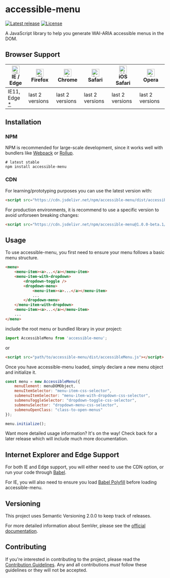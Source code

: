 # accessible-menu

[![Latest release](https://img.shields.io/github/v/release/NickDJM/accessible-menu?include_prereleases&style=for-the-badge)](https://github.com/NickDJM/accessible-menu/releases)
[![License](https://img.shields.io/github/license/NickDJM/accessible-menu?style=for-the-badge)](/LICENSE)

A JavaScript library to help you generate WAI-ARIA accessible menus in the DOM.

## Browser Support

| [<img src="https://raw.githubusercontent.com/alrra/browser-logos/master/src/edge/edge_48x48.png" alt="IE / Edge" width="24px" height="24px" />](http://godban.github.io/browsers-support-badges/)<br>IE / Edge | [<img src="https://raw.githubusercontent.com/alrra/browser-logos/master/src/firefox/firefox_48x48.png" alt="Firefox" width="24px" height="24px" />](http://godban.github.io/browsers-support-badges/)<br>Firefox | [<img src="https://raw.githubusercontent.com/alrra/browser-logos/master/src/chrome/chrome_48x48.png" alt="Chrome" width="24px" height="24px" />](http://godban.github.io/browsers-support-badges/)<br>Chrome | [<img src="https://raw.githubusercontent.com/alrra/browser-logos/master/src/safari/safari_48x48.png" alt="Safari" width="24px" height="24px" />](http://godban.github.io/browsers-support-badges/)<br>Safari | [<img src="https://raw.githubusercontent.com/alrra/browser-logos/master/src/safari-ios/safari-ios_48x48.png" alt="iOS Safari" width="24px" height="24px" />](http://godban.github.io/browsers-support-badges/)<br>iOS Safari | [<img src="https://raw.githubusercontent.com/alrra/browser-logos/master/src/opera/opera_48x48.png" alt="Opera" width="24px" height="24px" />](http://godban.github.io/browsers-support-badges/)<br>Opera |
| --------- | --------- | --------- | --------- | --------- | --------- |
| IE11, Edge [*](#internet-explorer-and-edge-support) | last 2 versions| last 2 versions| last 2 versions| last 2 versions| last 2 versions

## Installation

### NPM

NPM is recommended for large-scale development, since it works well with bundlers like [Webpack](https://webpack.js.org/) or [Rollup](https://rollupjs.org/guide/en/).

```shell
# latest stable
npm install accessible-menu
```

### CDN

For learning/prototyping purposes you can use the latest version with:

```html
<script src="https://cdn.jsdelivr.net/npm/accessible-menu/dist/accessibleMenu.js"></script>
```

For production environments, it is recommend to use a specific version to avoid unforseen breaking changes:

```html
<script src="https://cdn.jsdelivr.net/npm/accessible-menu@1.0.0-beta.1/dist/accessibleMenu.js"></script>
```

## Usage

To use accessible-menu, you first need to ensure your menu follows a basic menu structure.

```html
<menu>
    <menu-item><a>...</a></menu-item>
    <menu-item-with-dropdown>
        <dropdown-toggle />
        <dropdown-menu>
            <menu-item><a>...</a></menu-item>
            ...
        </dropdown-menu>
    </menu-item-with-dropdown>
    <menu-item><a>...</a></menu-item>
    ...
</menu>
```

include the root menu or bundled library in your project:

```jsx
import AccessibleMenu from 'accessible-menu';
```

or

```html
<script src="path/to/accessible-menu/dist/accessibleMenu.js"></script>
```

Once you have accessible-menu loaded, simply declare a new menu object and initialize it.

```jsx
const menu = new AccessibleMenu({
    menuElement: menuDOMObject,
    menuItemSelector: "menu-item-css-selector",
    submenuItemSelector: "menu-item-with-dropdown-css-selector",
    submenuToggleSelector: "dropdown-toggle-css-selector",
    submenuSelector: "dropdown-menu-css-selector",
    submenuOpenClass: "class-to-open-menus"
});

menu.initialize();
```

Want more detailed usage information? It's on the way! Check back for a later release which will include much more documentation.

## Internet Explorer and Edge Support

For both IE and Edge support, you will either need to use the CDN option, or run your code through [Babel](https://babeljs.io/).

For IE, you will also need to ensure you load [Babel Polyfill](https://babeljs.io/docs/en/babel-polyfill) before loading accessible-menu.

## Versioning

This project uses Semantic Versioning 2.0.0 to keep track of releases.

For more detailed information about SemVer, please see the [official documentation](https://semver.org/).

## Contributing

If you're interested in contributing to the project, please read the [Contribution Guidelines](.github/CONTRIBUTING.md). Any and all contributions _must_ follow these guidelines or they will not be accepted.
